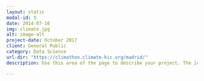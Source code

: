 ```yaml
---
layout: static
modal-id: 5
date: 2014-07-16
img: climate.jpg
alt: image-alt
project-date: October 2017
client: General Public
category: Data Science
url-dir: "https://climathon.climate-kic.org/madrid/"
description: Use this area of the page to describe your project. The icon above is part of a free icon set by <a href="https://sellfy.com/p/8Q9P/jV3VZ/">Flat Icons</a>. On their website, you can download their free set with 16 icons, or you can purchase the entire set with 146 icons for only $12!

---
```

